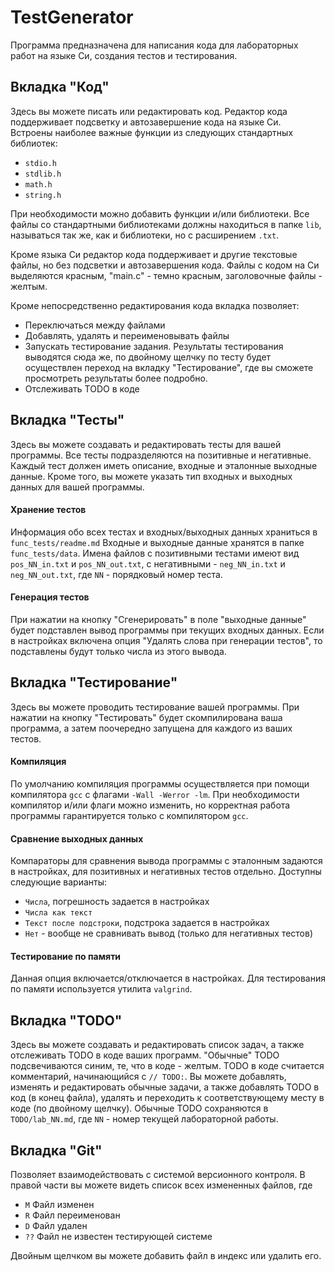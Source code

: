 # TestGenerator

Программа предназначена для написания кода для лабораторных работ на языке Си, создания тестов
и тестирования.

## Вкладка "Код"

Здесь вы можете писать или редактировать код. Редактор кода поддерживает
подсветку и автозавершение кода на языке Си. 
Встроены наиболее важные функции из следующих стандартных библиотек:
- `stdio.h`
- `stdlib.h`
- `math.h`
- `string.h`

При необходимости можно добавить функции и/или библиотеки.
Все файлы со стандартными библиотеками должны находиться в папке `lib`,
называться так же, как и библиотеки, но с расширением `.txt`. 

Кроме языка Си редактор кода поддерживает и другие текстовые файлы, но без подсветки 
и автозавершения кода. Файлы с кодом на Си выделяются красным, "main.c" - темно красным,
заголовочные файлы - желтым.

Кроме непосредственно редактирования кода вкладка позволяет:
- Переключаться между файлами
- Добавлять, удалять и переименовывать файлы
- Запускать тестирование задания. Результаты тестирования выводятся сюда же, 
по двойному щелчку по тесту будет осуществлен переход на вкладку "Тестирование",
где вы сможете просмотреть результаты более подробно.
- Отслеживать TODO в коде

## Вкладка "Тесты"

Здесь вы можете создавать и редактировать тесты для вашей программы.
Все тесты подразделяются на позитивные и негативные. Каждый тест должен иметь 
описание, входные и эталонные выходные данные. Кроме того, вы можете указать
тип входных и выходных данных для вашей программы.

#### Хранение тестов
Информация обо всех тестах и входных/выходных данных храниться в `func_tests/readme.md`
Входные и выходные данные хранятся в папке `func_tests/data`.
Имена файлов с позитивными тестами имеют вид `pos_NN_in.txt` и `pos_NN_out.txt`,
с негативными - `neg_NN_in.txt` и `neg_NN_out.txt`, где `NN` - порядковый номер теста.

#### Генерация тестов
При нажатии на кнопку "Сгенерировать" в поле "выходные данные" будет подставлен 
вывод программы при текущих входных данных. Если в настройках включена опция 
"Удалять слова при генерации тестов", то подставлены будут только числа из этого вывода.

## Вкладка "Тестирование"

Здесь вы можете проводить тестирование вашей программы. При нажатии на кнопку
"Тестировать" будет скомпилирована ваша программа, а затем поочередно запущена
для каждого из ваших тестов.

#### Компиляция
По умолчанию компиляция программы осуществляется при помощи компилятора `gcc` с
флагами `-Wall -Werror -lm`. При необходимости компилятор и/или флаги можно изменить, 
но корректная работа программы гарантируется только с компилятором `gcc`.

#### Сравнение выходных данных

Компараторы для сравнения вывода программы с эталонным задаются в настройках,
для позитивных и негативных тестов отдельно. Доступны следующие варианты:
- `Числа`, погрешность задается в настройках
- `Числа как текст`
- `Текст после подстроки`, подстрока задается в настройках
- `Нет` - вообще не сравнивать вывод (только для негативных тестов)

#### Тестирование по памяти
Данная опция включается/отключается в настройках. Для тестирования по памяти 
используется утилита `valgrind`.

## Вкладка "TODO"
Здесь вы можете создавать и редактировать список задач, а также отслеживать TODO в коде
ваших программ. "Обычные" TODO подсвечиваются синим, те, что в коде - желтым.
TODO в коде считается комментарий, начинающийся с `// TODO:`.
Вы можете добавлять, изменять и редактировать обычные задачи, а также добавлять
TODO в код (в конец файла), удалять и переходить к соответствующему месту в коде
(по двойному щелчку). Обычные TODO сохраняются в `TODO/lab_NN.md`, где `NN` - номер
текущей лабораторной работы.

## Вкладка "Git"

Позволяет взаимодействовать с системой версионного контроля.
В правой части вы можете видеть список всех измененных файлов, где
- `M`  Файл изменен
- `R`  Файл переименован
- `D`  Файл удален
- `??` Файл не известен тестирующей системе

Двойным щелчком вы можете добавить файл в индекс или удалить его.
